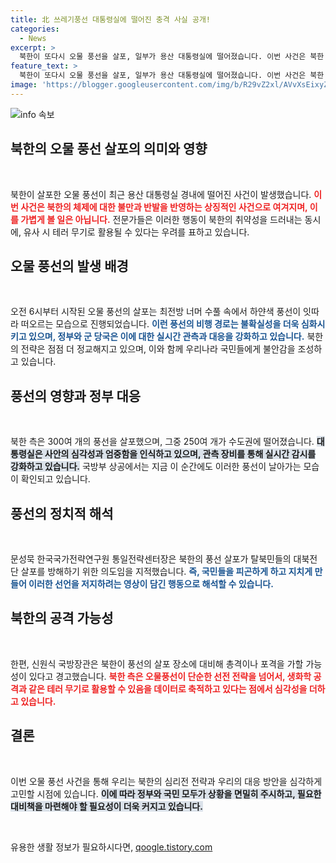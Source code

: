 ```yaml
---
title: 北 쓰레기풍선 대통령실에 떨어진 충격 사실 공개!
categories:
  - News
excerpt: >
  북한이 또다시 오물 풍선을 살포, 일부가 용산 대통령실에 떨어졌습니다. 이번 사건은 북한 체제의 취약성을 드러내며, 유사 시 테러 무기로 될 수 있다는 우려를 낳고 있습니다.
feature_text: >
  북한이 또다시 오물 풍선을 살포, 일부가 용산 대통령실에 떨어졌습니다. 이번 사건은 북한 체제의 취약성을 드러내며, 유사 시 테러 무기로 될 수 있다는 우려를 낳고 있습니다.
image: 'https://blogger.googleusercontent.com/img/b/R29vZ2xl/AVvXsEixyZcFfHzMRdzZMjFBmAUKJYCLCGyLL1o632UiGVXcaFdKo_bkvkuCioo0uUKlGfBVcT3P84aROyZIXSBEx3Aw5nCQ3pTgDom1WDC4m8eifvWiAmWEEVb4x6G_l8C0QH225ldMjyaFvpxGEBGNO37VmDTDMHGhJPq73UglMfDca1-0aw/s1600/blogspot.png'
---
```


<p><img src="https://blogger.googleusercontent.com/img/b/R29vZ2xl/AVvXsEixyZcFfHzMRdzZMjFBmAUKJYCLCGyLL1o632UiGVXcaFdKo_bkvkuCioo0uUKlGfBVcT3P84aROyZIXSBEx3Aw5nCQ3pTgDom1WDC4m8eifvWiAmWEEVb4x6G_l8C0QH225ldMjyaFvpxGEBGNO37VmDTDMHGhJPq73UglMfDca1-0aw/s1600/blogspot.png" alt="info 속보" /></p>

<h2 data-ke-size="size26">북한의 오물 풍선 살포의 의미와 영향</h2>

<p data-ke-size="size16">&nbsp;</p>

<p>북한이 살포한 오물 풍선이 최근 용산 대통령실 경내에 떨어진 사건이 발생했습니다. <b><span style="color: #ee2323;">이번 사건은 북한의 체제에 대한 불만과 반발을 반영하는 상징적인 사건으로 여겨지며, 이를 가볍게 볼 일은 아닙니다.</span></b> 전문가들은 이러한 행동이 북한의 취약성을 드러내는 동시에, 유사 시 테러 무기로 활용될 수 있다는 우려를 표하고 있습니다.</p>

<h2 data-ke-size="size26">오물 풍선의 발생 배경</h2>

<p data-ke-size="size16">&nbsp;</p>

<p>오전 6시부터 시작된 오물 풍선의 살포는 최전방 너머 수풀 속에서 하얀색 풍선이 잇따라 떠오르는 모습으로 진행되었습니다. <b><span style="color: #1a5490;">이런 풍선의 비행 경로는 불확실성을 더욱 심화시키고 있으며, 정부와 군 당국은 이에 대한 실시간 관측과 대응을 강화하고 있습니다.</span></b> 북한의 전략은 점점 더 정교해지고 있으며, 이와 함께 우리나라 국민들에게 불안감을 조성하고 있습니다.</p>

<h2 data-ke-size="size26">풍선의 영향과 정부 대응</h2>

<p data-ke-size="size16">&nbsp;</p>

<p>북한 측은 300여 개의 풍선을 살포했으며, 그중 250여 개가 수도권에 떨어졌습니다. <b><span style="background-color: #21538527;">대통령실은 사안의 심각성과 엄중함을 인식하고 있으며, 관측 장비를 통해 실시간 감시를 강화하고 있습니다.</span></b> 국방부 상공에서는 지금 이 순간에도 이러한 풍선이 날아가는 모습이 확인되고 있습니다. </p>

<h2 data-ke-size="size26">풍선의 정치적 해석</h2>

<p data-ke-size="size16">&nbsp;</p>

<p>문성묵 한국국가전략연구원 통일전략센터장은 북한의 풍선 살포가 탈북민들의 대북전단 살포를 방해하기 위한 의도임을 지적했습니다. <b><span style="color: #1a5490;">즉, 국민들을 피곤하게 하고 지치게 만들어 이러한 선언을 저지하려는 영상이 담긴 행동으로 해석할 수 있습니다.</span></b> </p>

<h2 data-ke-size="size26">북한의 공격 가능성</h2>

<p data-ke-size="size16">&nbsp;</p>

<p>한편, 신원식 국방장관은 북한이 풍선의 살포 장소에 대비해 총격이나 포격을 가할 가능성이 있다고 경고했습니다. <b><span style="color: #ee2323;">북한 측은 오물풍선이 단순한 선전 전략을 넘어서, 생화학 공격과 같은 테러 무기로 활용할 수 있음을 데이터로 축적하고 있다는 점에서 심각성을 더하고 있습니다.</span></b> </p>

<h2 data-ke-size="size26">결론</h2>

<p data-ke-size="size16">&nbsp;</p>

<p>이번 오물 풍선 사건을 통해 우리는 북한의 심리전 전략과 우리의 대응 방안을 심각하게 고민할 시점에 있습니다. <b><span style="background-color: #21538527;">이에 따라 정부와 국민 모두가 상황을 면밀히 주시하고, 필요한 대비책을 마련해야 할 필요성이 더욱 커지고 있습니다.</span></b> </p>

<p data-ke-size="size16">&nbsp;</p>
유용한 생활 정보가 필요하시다면, <a href="https://qoogle.tistory.com" rel="dofollow">qoogle.tistory.com</a>


